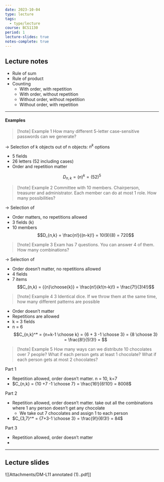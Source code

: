 ```yaml
---
date: 2023-10-04
type: lecture
tags:
  - type/lecture
course: BCS1130
period: 1
lecture-slides: true
notes-complete: true
---
```

## Lecture notes
- Rule of sum
- Rule of product
- Counting
	- With order, with repetition
	- With order, without repetition
	- Without order, without repetition
	- Without order, with repetition

- - - 
#### Examples
> [!note] Example 1
> How many different 5-letter case-sensitive passwords can we generate?

→ Selection of k objects out of n objects: $n^k$ options
- 5 fields
- 26 letters (52 including cases)
- Order and repetition matter

 $$D_{n,k} = (n)^k =  (52)^5$$

> [!note] Example 2
> Committee with 10 members. Chairperson, treasurer and administrator. Each member can do at most 1 role. How many possibilities?

→ Selection of 
- Order matters, no repetitions allowed
- 3 fields (k)
- 10 members 
$$D_{n,k} = \frac{n!}{(n-k)!} = 10(9)(8) = 720$$

> [!note] Example 3
> Exam has 7 questions. You can answer 4 of them. How many combinations?

→ Selection of
- Order doesn’t matter, no repetitions allowed
- 4 fields
- 7 items
$$C_{n,k} =  {{n}\choose{k}} = \frac{n!}{k!(n-k)!} = \frac{7!}{3!4!}$$

> [!note] Example 4
> 3 Identical dice. If we throw them at the same time, how many different patterns are possible

- Order doesn’t matter
- Repetitions are allowed
- k = 3 fields
- n = 6
$$C_{n,k}^* = {n+k-1 \choose k} = {6 + 3 -1 \choose 3} = {8 \choose 3} = \frac{8!}{5!3!} = $$

> [!note] Example 5
> How many ways can we distribute 10 chocolates over 7 people?
> What if each person gets at least 1 chocolate?
> What if each person gets at most 2 chocolates?

Part 1
- Repetition allowed, order doesn’t matter. n = 10, k=7
- $C_{n,k} = {10 +7 -1 \choose 7} = \frac{16!}{6!10!} = 8008$

Part 2
- Repetition allowed, order doesn’t matter. take out all the combinations where 1 any person doesn’t get any chocolate
	- We take out 7 chocolates and assign 1 to each person
- $C_{3,7}^* =  {7+3-1 \choose 3} = \frac{9!}{6!3!} = 84$

Part 3
- Repetition allowed, order doesn’t matter
- 


- - - 
## Lecture slides
![[Attachments/DM-L11 annotated (1)..pdf]]